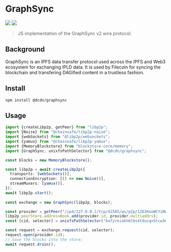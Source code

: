 # GraphSync

![](https://img.shields.io/badge/made%20by-Myel-blue)
![](https://img.shields.io/github/license/myelnet/js-graphsync?color=green)

> JS implementation of the GraphSync v2 wire protocol.

## Background

GraphSync is an IPFS data transfer protocol used across the IPFS and Web3 ecosystem for exchanging
IPLD data. It is used by Filecoin for syncing the blockchain and transfering DAGified content
in a trustless fashion.

## Install

```
npm install @dcdn/graphsync
```

## Usage

```ts
import {createLibp2p, getPeer} from "libp2p";
import {Noise} from "@chainsafe/libp2p-noise";
import {webSockets} from "@libp2p/websockets";
import {yamux} from "@chainsafe/libp2p-yamux";
import {MemoryBlockstore} from "blockstore-core/memory";
import {GraphSync, unixfsPathSelector} from "@dcdn/graphsync";

const blocks = new MemoryBlockstore();

const libp2p = await createLibp2p({
  transports: [webSockets()],
  connectionEncryption: [() => new Noise()],
  streamMuxers: [yamux()],
});
await libp2p.start();
    
const exchange = new GraphSync(libp2p, blocks);

const provider = getPeer("/ip4/127.0.0.1/tcp/41505/ws/p2p/12D3KooWCYiNWNDoprcW74NVCEKaMhSbrfMvY4JEMfWrV1JamSsA");
libp2p.peerStore.addressBook.add(provider.id, provider.multiaddrs);
const [cid, selector] = unixfsPathSelector("bafyreiakhbtbs4tducqx5tcw36kdwodl6fdg43wnqaxmm64acckxhakeua/Cat.jpg");

const request = exchange.request(cid, selector);
request.open(provider.id);
// Save the blocks into the store;
await request.drain();

```
